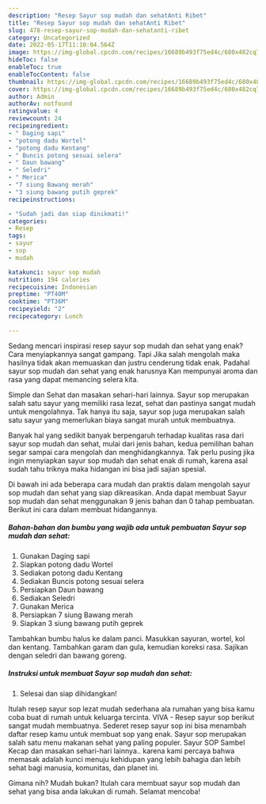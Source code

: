 ```yaml
---
description: "Resep Sayur sop mudah dan sehatAnti Ribet"
title: "Resep Sayur sop mudah dan sehatAnti Ribet"
slug: 478-resep-sayur-sop-mudah-dan-sehatanti-ribet
category: Uncategorized
date: 2022-05-17T11:10:04.564Z
image: https://img-global.cpcdn.com/recipes/16689b493f75ed4c/680x482cq70/sayur-sop-mudah-dan-sehat-foto-resep-utama.jpg
hideToc: false
enableToc: true
enableTocContent: false
thumbnail: https://img-global.cpcdn.com/recipes/16689b493f75ed4c/680x482cq70/sayur-sop-mudah-dan-sehat-foto-resep-utama.jpg
cover: https://img-global.cpcdn.com/recipes/16689b493f75ed4c/680x482cq70/sayur-sop-mudah-dan-sehat-foto-resep-utama.jpg
author: Admin
authorAv: notfound
ratingvalue: 4
reviewcount: 24
recipeingredient:
- " Daging sapi"
- "potong dadu Wortel"
- "potong dadu Kentang"
- " Buncis potong sesuai selera"
- " Daun bawang"
- " Seledri"
- " Merica"
- "7 siung Bawang merah"
- "3 siung bawang putih geprek"
recipeinstructions:

- "Sudah jadi dan siap dinikmati!"
categories:
- Resep
tags:
- sayur
- sop
- mudah

katakunci: sayur sop mudah 
nutrition: 194 calories
recipecuisine: Indonesian
preptime: "PT40M"
cooktime: "PT36M"
recipeyield: "2"
recipecategory: Lunch

---
```



Sedang mencari inspirasi resep sayur sop mudah dan sehat yang enak? Cara menyiapkannya sangat gampang. Tapi Jika salah mengolah maka hasilnya tidak akan memuaskan dan justru cenderung tidak enak. Padahal sayur sop mudah dan sehat yang enak harusnya Kan mempunyai aroma dan rasa yang dapat memancing selera kita.


Simple dan Sehat dan masakan sehari-hari lainnya. Sayur sop merupakan salah satu sayur yang memiliki rasa lezat, sehat dan pastinya sangat mudah untuk mengolahnya. Tak hanya itu saja, sayur sop juga merupakan salah satu sayur yang memerlukan biaya sangat murah untuk membuatnya.

Banyak hal yang sedikit banyak berpengaruh terhadap kualitas rasa dari sayur sop mudah dan sehat, mulai dari jenis bahan, kedua pemilihan bahan segar sampai cara mengolah dan menghidangkannya. Tak perlu pusing jika ingin menyiapkan sayur sop mudah dan sehat enak di rumah, karena asal sudah tahu triknya maka hidangan ini bisa jadi sajian spesial.


Di bawah ini ada beberapa cara mudah dan praktis dalam mengolah sayur sop mudah dan sehat yang siap dikreasikan. Anda dapat membuat Sayur sop mudah dan sehat menggunakan 9 jenis bahan dan 0 tahap pembuatan. Berikut ini cara dalam membuat hidangannya.

<!--inarticleads1-->

##### Bahan-bahan dan bumbu yang wajib ada untuk pembuatan Sayur sop mudah dan sehat:

1. Gunakan  Daging sapi
1. Siapkan potong dadu Wortel
1. Sediakan potong dadu Kentang
1. Sediakan  Buncis potong sesuai selera
1. Persiapkan  Daun bawang
1. Sediakan  Seledri
1. Gunakan  Merica
1. Persiapkan 7 siung Bawang merah
1. Siapkan 3 siung bawang putih geprek


Tambahkan bumbu halus ke dalam panci. Masukkan sayuran, wortel, kol dan kentang. Tambahkan garam dan gula, kemudian koreksi rasa. Sajikan dengan seledri dan bawang goreng. 

<!--inarticleads2-->

##### Instruksi untuk membuat Sayur sop mudah dan sehat:


1. Selesai dan siap dihidangkan!

Itulah resep sayur sop lezat mudah sederhana ala rumahan yang bisa kamu coba buat di rumah untuk keluarga tercinta. VIVA - Resep sayur sop berikut sangat mudah membuatnya. Sederet resep sayur sop ini bisa menambah daftar resep kamu untuk membuat sop yang enak. Sayur sop merupakan salah satu menu makanan sehat yang paling populer. Sayur SOP Sambel Kecap dan masakan sehari-hari lainnya.. karena kami percaya bahwa memasak adalah kunci menuju kehidupan yang lebih bahagia dan lebih sehat bagi manusia, komunitas, dan planet ini. 

Gimana nih? Mudah bukan? Itulah cara membuat sayur sop mudah dan sehat yang bisa anda lakukan di rumah. Selamat mencoba!
